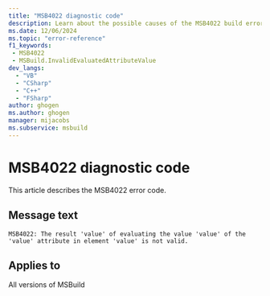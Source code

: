 ```yaml
---
title: "MSB4022 diagnostic code"
description: Learn about the possible causes of the MSB4022 build error, and get troubleshooting tips.
ms.date: 12/06/2024
ms.topic: "error-reference"
f1_keywords:
 - MSB4022
 - MSBuild.InvalidEvaluatedAttributeValue
dev_langs:
  - "VB"
  - "CSharp"
  - "C++"
  - "FSharp"
author: ghogen
ms.author: ghogen
manager: mijacobs
ms.subservice: msbuild
---
```


# MSB4022 diagnostic code

<!-- :::ErrorDefinitionDescription::: -->
<!-- :::editable-content name="introDescription"::: -->
This article describes the MSB4022 error code.
<!-- :::editable-content-end::: -->

## Message text

`MSB4022: The result 'value' of evaluating the value 'value' of the 'value' attribute in element 'value' is not valid.`

<!-- :::editable-content name="postOutputDescription"::: -->
<!--
{StrBegin="MSB4022: "}UE: This message is shown when the engine is checking the correctness of the value (after evaluating embedded
    properties/items) assigned to an XML attribute of an XML element in the project file.
-->
<!-- :::editable-content-end::: -->
<!-- :::ErrorDefinitionDescription-end::: -->

## Applies to

All versions of MSBuild
